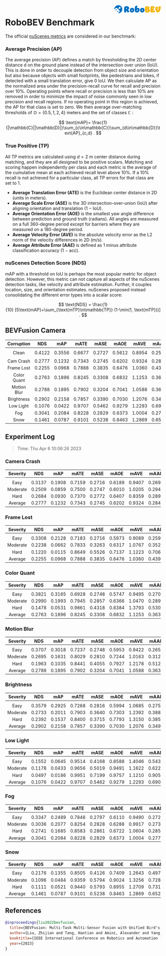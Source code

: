 <img src="../figs/logo2.png" align="right" width="30%">

# RoboBEV Benchmark

The official [nuScenes metrics](https://www.nuscenes.org/object-detection/?externalData=all&mapData=all&modalities=Any) are considered in our benchmark:

### Average Precision (AP)

The average precision (AP) defines a match by thresholding the 2D center distance d on the ground plane instead of the intersection over union (IoU). This is done in order to decouple detection from object size and orientation but also because objects with small footprints, like pedestrians and bikes, if detected with a small translation error, give $0$ IoU.
We then calculate AP as the normalized area under the precision-recall curve for recall and precision over 10%. Operating points where recall or precision is less than $10$% are removed in order to minimize the impact of noise commonly seen in low precision and recall regions. If no operating point in this region is achieved, the AP for that class is set to zero. We then average over-matching thresholds of $\mathbb{D}=\{0.5, 1, 2, 4\}$ meters and the set of classes $\mathbb{C}$ :

$$
\text{mAP}= \frac{1}{|\mathbb{C}||\mathbb{D}|}\sum_{c\in\mathbb{C}}\sum_{d\in\mathbb{D}}\text{AP}_{c,d} .
$$

### True Positive (TP)

All TP metrics are calculated using $d=2$ m center distance during matching, and they are all designed to be positive scalars. Matching and scoring happen independently per class and each metric is the average of the cumulative mean at each achieved recall level above $10$%. If a $10$% recall is not achieved for a particular class, all TP errors for that class are set to $1$. 

- **Average Translation Error (ATE)** is the Euclidean center distance in 2D (units in meters). 
- **Average Scale Error (ASE)** is the 3D intersection-over-union (IoU) after aligning orientation and translation ($1$ − IoU).
- **Average Orientation Error (AOE)** is the smallest yaw angle difference between prediction and ground truth (radians). All angles are measured on a full $360$-degree period except for barriers where they are measured on a $180$-degree period.
- **Average Velocity Error (AVE)** is the absolute velocity error as the L2 norm of the velocity differences in 2D (m/s).
- **Average Attribute Error (AAE)** is defined as $1$ minus attribute classification accuracy ($1$ − acc).

### nuScenes Detection Score (NDS)
mAP with a threshold on IoU is perhaps the most popular metric for object detection. However, this metric can not capture all aspects of the nuScenes detection tasks, like velocity and attribute estimation. Further, it couples location, size, and orientation estimates. nuScenes proposed instead consolidating the different error types into a scalar score:

$$
\text{NDS} = \frac{1}{10} [5\text{mAP}+\sum_{\text{mTP}\in\mathbb{TP}} (1-\min(1, \text{mTP}))] .
$$


## BEVFusion Camera

| **Corruption** | **NDS** | **mAP** | **mATE** | **mASE** | **mAOE** | **mAVE** | **mAAE** |
| :------------: | :-----: | :-----: | :------: | :------: | :------: | :------: | :------: |
| |
| Clean          | 0.4122 | 0.3556 | 0.6677 | 0.2727 | 0.5612 | 0.8954 | 0.2593 |
| |
| Cam Crash      | 0.2777    | 0.1232    | 0.7343     | 0.2745     | 0.6202     | 0.9324     | 0.2846     |
| Frame Lost     | 0.2255    | 0.0968    | 0.7888     | 0.3835     | 0.6476     | 1.0360     | 0.4393     |
| Color Quant    | 0.2763    | 0.1896    | 0.8245     | 0.3308     | 0.6832     | 1.1253     | 0.3633     |
| Motion Blur    | 0.2788    | 0.1895    | 0.7902     | 0.3204     | 0.7041     | 1.0588     | 0.3635     |
| Brightness     | 0.2902    | 0.2158    | 0.7857     | 0.3390     | 0.7030     | 1.2076     | 0.3497     |
| Low Light      | 0.1076    | 0.0422    | 0.9707     | 0.5462     | 0.9279     | 1.2293     | 0.6904     |
| Fog            | 0.3041    | 0.2084    | 0.8228     | 0.2829     | 0.6373     | 1.0004     | 0.2774     |
| Snow           | 0.1461    | 0.0787    | 0.9101     | 0.5238     | 0.8463     | 1.2869     | 0.6526     |


## Experiment Log

> Time: Thu Apr  6 10:06:26 2023


### Camera Crash

| **Severity** | **NDS** | **mAP** | **mATE** | **mASE** | **mAOE** | **mAVE** | **mAAE** |
| :----------: | :-----: | :-----: | :------: | :------: | :------: | :------: | :------: |
| |
| Easy         | 0.3137    | 0.1908    | 0.7159     | 0.2716     | 0.6189     | 0.9407     | 0.2697     |
| Moderate     | 0.2509    | 0.0859    | 0.7500     | 0.2747     | 0.6010     | 1.0205     | 0.2944     |
| Hard         | 0.2684    | 0.0930    | 0.7370     | 0.2772     | 0.6407     | 0.8359     | 0.2897     |
| Average      | 0.2777    | 0.1232    | 0.7343     | 0.2745     | 0.6202     | 0.9324     | 0.2846     |


### Frame Lost

| **Severity** | **NDS** | **mAP** | **mATE** | **mASE** | **mAOE** | **mAVE** | **mAAE** |
| :----------: | :-----: | :-----: | :------: | :------: | :------: | :------: | :------: |
| |
| Easy         | 0.3308    | 0.2128    | 0.7183     | 0.2716     | 0.5973     | 0.9089     | 0.2598     |
| Moderate     | 0.2238    | 0.0662    | 0.7833     | 0.3263     | 0.6317     | 1.0767     | 0.3520     |
| Hard         | 0.1220    | 0.0115    | 0.8649     | 0.5526     | 0.7137     | 1.1223     | 0.7061     |
| Average      | 0.2255    | 0.0968    | 0.7888     | 0.3835     | 0.6476     | 1.0360     | 0.4393     |


### Color Quant

| **Severity** | **NDS** | **mAP** | **mATE** | **mASE** | **mAOE** | **mAVE** | **mAAE** |
| :----------: | :-----: | :-----: | :------: | :------: | :------: | :------: | :------: |
| |
| Easy         | 0.3821    | 0.3165    | 0.6928     | 0.2748     | 0.5747     | 0.9495     | 0.2702     |
| Moderate     | 0.2990    | 0.1993    | 0.7945     | 0.2857     | 0.6366     | 1.0470     | 0.2890     |
| Hard         | 0.1478    | 0.0531    | 0.9861     | 0.4318     | 0.8384     | 1.3793     | 0.5306     |
| Average      | 0.2763    | 0.1896    | 0.8245     | 0.3308     | 0.6832     | 1.1253     | 0.3633     |


### Motion Blur

| **Severity** | **NDS** | **mAP** | **mATE** | **mASE** | **mAOE** | **mAVE** | **mAAE** |
| :----------: | :-----: | :-----: | :------: | :------: | :------: | :------: | :------: |
| |
| Easy         | 0.3707    | 0.3018    | 0.7237     | 0.2748     | 0.5953     | 0.9422     | 0.2657     |
| Moderate     | 0.2695    | 0.1631    | 0.8029     | 0.2810     | 0.7244     | 1.0163     | 0.3125     |
| Hard         | 0.1963    | 0.1035    | 0.8441     | 0.4055     | 0.7927     | 1.2178     | 0.5122     |
| Average      | 0.2788    | 0.1895    | 0.7902     | 0.3204     | 0.7041     | 1.0588     | 0.3635     |


### Brightness

| **Severity** | **NDS** | **mAP** | **mATE** | **mASE** | **mAOE** | **mAVE** | **mAAE** |
| :----------: | :-----: | :-----: | :------: | :------: | :------: | :------: | :------: |
| |
| Easy         | 0.3579    | 0.2925    | 0.7268     | 0.2816     | 0.5994     | 1.0685     | 0.2754     |
| Moderate     | 0.2733    | 0.2011    | 0.7903     | 0.3640     | 0.7303     | 1.2392     | 0.3881     |
| Hard         | 0.2392    | 0.1537    | 0.8400     | 0.3715     | 0.7793     | 1.3150     | 0.3855     |
| Average      | 0.2902    | 0.2158    | 0.7857     | 0.3390     | 0.7030     | 1.2076     | 0.3497     |


### Low Light

| **Severity** | **NDS** | **mAP** | **mATE** | **mASE** | **mAOE** | **mAVE** | **mAAE** |
| :----------: | :-----: | :-----: | :------: | :------: | :------: | :------: | :------: |
| |
| Easy         | 0.1552    | 0.0645    | 0.9514     | 0.4168     | 0.8588     | 1.4046     | 0.5438     |
| Moderate     | 0.1178    | 0.0433    | 0.9656     | 0.5019     | 0.9491     | 1.1622     | 0.6220     |
| Hard         | 0.0497    | 0.0186    | 0.9951     | 0.7199     | 0.9757     | 1.1210     | 0.9055     |
| Average      | 0.1076    | 0.0422    | 0.9707     | 0.5462     | 0.9279     | 1.2293     | 0.6904     |


### Fog

| **Severity** | **NDS** | **mAP** | **mATE** | **mASE** | **mAOE** | **mAVE** | **mAAE** |
| :----------: | :-----: | :-----: | :------: | :------: | :------: | :------: | :------: |
| |
| Easy         | 0.3347    | 0.2489    | 0.7846     | 0.2797     | 0.6110     | 0.9490     | 0.2729     |
| Moderate     | 0.3036    | 0.2077    | 0.8254     | 0.2828     | 0.6288     | 0.9917     | 0.2737     |
| Hard         | 0.2741    | 0.1685    | 0.8583     | 0.2861     | 0.6722     | 1.0604     | 0.2855     |
| Average      | 0.3041    | 0.2084    | 0.8228     | 0.2829     | 0.6373     | 1.0004     | 0.2774     |


### Snow

| **Severity** | **NDS** | **mAP** | **mATE** | **mASE** | **mAOE** | **mAVE** | **mAAE** |
| :----------: | :-----: | :-----: | :------: | :------: | :------: | :------: | :------: |
| |
| Easy         | 0.2176    | 0.1355    | 0.8505     | 0.4126     | 0.7409     | 1.2643     | 0.4978     |
| Moderate     | 0.1096    | 0.0484    | 0.9359     | 0.5794     | 0.9024     | 1.3256     | 0.7289     |
| Hard         | 0.1111    | 0.0521    | 0.9440     | 0.5793     | 0.8955     | 1.2709     | 0.7311     |
| Average      | 0.1461    | 0.0787    | 0.9101     | 0.5238     | 0.8463     | 1.2869     | 0.6526     |



## References

```bib
@inproceedings{liu2022bevfusion,
  title={BEVFusion: Multi-Task Multi-Sensor Fusion with Unified Bird's-Eye View Representation},
  author={Liu, Zhijian and Tang, Haotian and Amini, Alexander and Yang, Xingyu and Mao, Huizi and Rus, Daniela and Han, Song},
  booktitle={IEEE International Conference on Robotics and Automation (ICRA)},
  year={2023}
}
```
